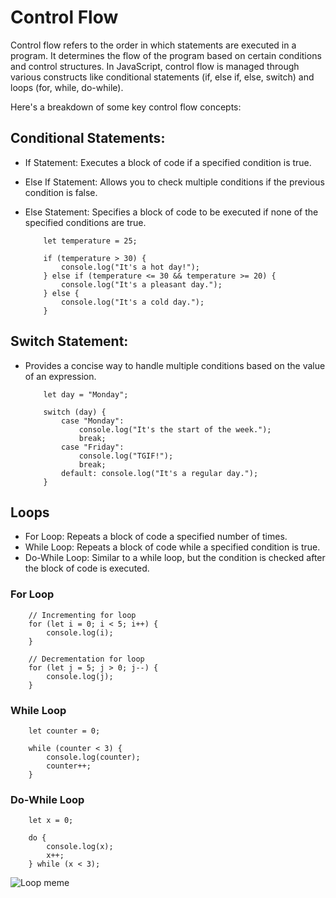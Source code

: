 # Control Flow

Control flow refers to the order in which statements are executed in a program. It determines the flow of the program based on certain conditions and control structures. In JavaScript, control flow is managed through various constructs like conditional statements (if, else if, else, switch) and loops (for, while, do-while).

Here's a breakdown of some key control flow concepts:

## Conditional Statements:

- If Statement: Executes a block of code if a specified condition is true.
- Else If Statement: Allows you to check multiple conditions if the previous condition is false.
- Else Statement: Specifies a block of code to be executed if none of the specified conditions are true.

  ```
      let temperature = 25;

      if (temperature > 30) {
          console.log("It's a hot day!");
      } else if (temperature <= 30 && temperature >= 20) {
          console.log("It's a pleasant day.");
      } else {
          console.log("It's a cold day.");
      }
  ```

## Switch Statement:

- Provides a concise way to handle multiple conditions based on the value of an expression.

  ```
      let day = "Monday";

      switch (day) {
          case "Monday":
              console.log("It's the start of the week.");
              break;
          case "Friday":
              console.log("TGIF!");
              break;
          default: console.log("It's a regular day.");
      }

  ```

## Loops

- For Loop: Repeats a block of code a specified number of times.
- While Loop: Repeats a block of code while a specified condition is true.
- Do-While Loop: Similar to a while loop, but the condition is checked after the block of code is executed.

### For Loop
```
    // Incrementing for loop
    for (let i = 0; i < 5; i++) {
        console.log(i);
    }

    // Decrementation for loop
    for (let j = 5; j > 0; j--) {
        console.log(j);
    }
```

### While Loop

```
    let counter = 0;

    while (counter < 3) {
        console.log(counter);
        counter++;
    }

```

### Do-While Loop

```
    let x = 0;

    do {
        console.log(x);
        x++;
    } while (x < 3);
```

<img src="https://i.redd.it/241916o91ar51.jpg" alt="Loop meme"/>